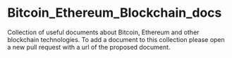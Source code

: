 # Bitcoin_Ethereum_Blockchain_docs
Collection of useful documents about Bitcoin, Ethereum and other blockchain technologies.
To add a document to this collection please open a new pull request with a url of the proposed document.

